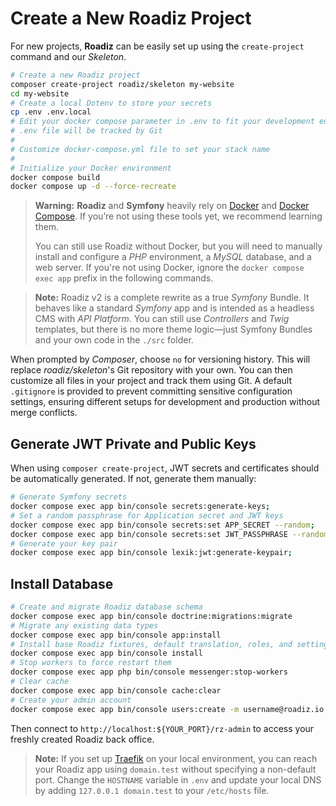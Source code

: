 # Create a New Roadiz Project

For new projects, **Roadiz** can be easily set up using the `create-project` command and our *Skeleton*.

```bash
# Create a new Roadiz project
composer create-project roadiz/skeleton my-website
cd my-website
# Create a local Dotenv to store your secrets
cp .env .env.local
# Edit your docker compose parameter in .env to fit your development environment (OS, UID).
# .env file will be tracked by Git
#
# Customize docker-compose.yml file to set your stack name
#
# Initialize your Docker environment
docker compose build
docker compose up -d --force-recreate
```

> **Warning:**
> **Roadiz** and **Symfony** heavily rely on [Docker](https://docs.docker.com/get-started/) and [Docker Compose](https://docs.docker.com/compose/). If you’re not using these tools yet, we recommend learning them.
>
> You can still use Roadiz without Docker, but you will need to manually install and configure a *PHP* environment, a *MySQL* database, and a web server. If you're not using Docker, ignore the `docker compose exec app` prefix in the following commands.

> **Note:**
> Roadiz v2 is a complete rewrite as a true *Symfony* Bundle. It behaves like a standard *Symfony* app and is intended as a headless CMS with *API Platform*. You can still use *Controllers* and *Twig* templates, but there is no more theme logic—just Symfony Bundles and your own code in the `./src` folder.

When prompted by *Composer*, choose `no` for versioning history. This will replace *roadiz/skeleton*'s Git repository with your own. You can then customize all files in your project and track them using Git. A default `.gitignore` is provided to prevent committing sensitive configuration settings, ensuring different setups for development and production without merge conflicts.

## Generate JWT Private and Public Keys

When using `composer create-project`, JWT secrets and certificates should be automatically generated. If not, generate them manually:

```bash
# Generate Symfony secrets
docker compose exec app bin/console secrets:generate-keys;
# Set a random passphrase for Application secret and JWT keys
docker compose exec app bin/console secrets:set APP_SECRET --random;
docker compose exec app bin/console secrets:set JWT_PASSPHRASE --random;
# Generate your key pair
docker compose exec app bin/console lexik:jwt:generate-keypair;
```

## Install Database

```bash
# Create and migrate Roadiz database schema
docker compose exec app bin/console doctrine:migrations:migrate
# Migrate any existing data types
docker compose exec app bin/console app:install
# Install base Roadiz fixtures, default translation, roles, and settings
docker compose exec app bin/console install
# Stop workers to force restart them
docker compose exec app php bin/console messenger:stop-workers
# Clear cache
docker compose exec app bin/console cache:clear
# Create your admin account
docker compose exec app bin/console users:create -m username@roadiz.io -b -s username
```

Then connect to `http://localhost:${YOUR_PORT}/rz-admin` to access your freshly created Roadiz back office.

> **Note:**
> If you set up [Traefik](https://doc.traefik.io/traefik/) on your local environment, you can reach your Roadiz app using `domain.test` without specifying a non-default port. Change the `HOSTNAME` variable in `.env` and update your local DNS by adding `127.0.0.1 domain.test` to your `/etc/hosts` file.

